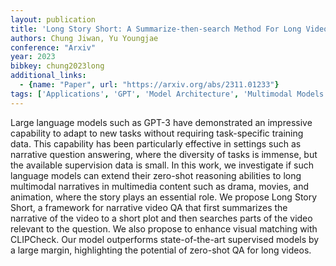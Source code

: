 ```yaml
---
layout: publication
title: 'Long Story Short: A Summarize-then-search Method For Long Video Question Answering'
authors: Chung Jiwan, Yu Youngjae
conference: "Arxiv"
year: 2023
bibkey: chung2023long
additional_links:
  - {name: "Paper", url: "https://arxiv.org/abs/2311.01233"}
tags: ['Applications', 'GPT', 'Model Architecture', 'Multimodal Models', 'Reinforcement Learning', 'Tools', 'Training Techniques']
---
```

Large language models such as GPT-3 have demonstrated an impressive
capability to adapt to new tasks without requiring task-specific training data.
This capability has been particularly effective in settings such as narrative
question answering, where the diversity of tasks is immense, but the available
supervision data is small. In this work, we investigate if such language models
can extend their zero-shot reasoning abilities to long multimodal narratives in
multimedia content such as drama, movies, and animation, where the story plays
an essential role. We propose Long Story Short, a framework for narrative video
QA that first summarizes the narrative of the video to a short plot and then
searches parts of the video relevant to the question. We also propose to
enhance visual matching with CLIPCheck. Our model outperforms state-of-the-art
supervised models by a large margin, highlighting the potential of zero-shot QA
for long videos.
